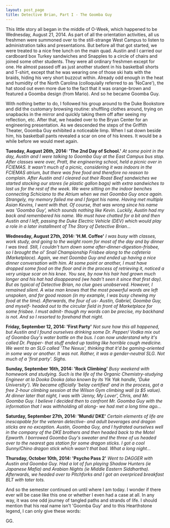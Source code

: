 ```yaml
---
layout: post_page
title: Detective Brian, Part I - The Goomba Guy
---
```


This little story all began in the middle of O-Week, which happened to be Wednesday, August 21, 2014. As part of all the orientation activities, all us freshmen were summoned over to the still-strange West Campus to listen to administration talks and presentations. But before all that got started, we were treated to a nice free lunch on the main quad. Austin and I carried our cardboard box Turkey sandwiches and Snapples to a circle of chairs and joined some other students. They were all ordinary freshmen except for one. He almost passed off as just another student in his basketball shorts and T-shirt, except that he was wearing one of those ski hats with the braids, hiding his very short buzzcut within. Already odd enough in the heat and humidity of the North Carolina (colloquially referred to as 'NoCare'), the hat stood out even more due to the fact that it was orange-brown and featured a Goomba design (from Mario). And so he became Goomba Guy.

With nothing better to do, I followed his group around to the Duke Bookstore and did the customary browsing routine: shuffling clothes around, trying on snapbacks in the mirror and quickly taking them off after seeing my reflection, etc. After that, we headed over to the Bryan Center for an engineering presentation. As we descended the steps of the Griffith Theater, Goomba Guy exhibited a noticeable limp. When I sat down beside him,  his basketball pants revealed a scar on one of his knees. It would be a while before we would meet again. 

**Tuesday, August 26th, 2014: 'The 2nd Day of School.'** *At some point in the day, Austin and I were talking to Goomba Guy at the East Campus bus stop. After classes were over, Pratt, the engineering school, held a picnic over in FCIEMAS. It wasn't much of a picnic, considering it was indoors in the FCIEMAS atrium, but there was free food and therefore no reason to complain. After Austin and I cleared out their Roast Beef sandwiches we started stocking our stores (ie plastic gallon bags) with extra sandwiches to last us for the rest of the week. We were sitting on the indoor benches connecting Schiciano to the Atrium when we met Goomba Guy once again. Strangely, my memory failed me and I forgot his name. Having met multiple Asian Kevins, I went with that. Of course, that was wrong since his name was 'Goomba Guy', which sounds nothing like Kevin. Luckily, Austin had my back and remembered his name. We must have chatted for a bit and then Austin and I left, passing the Duke Electric Vehicle (DEV) which would play a role in a later installment of The Story of Detective Brian...*

**Wednesday, August 27th, 2014: 'H.M. Coffee'**
*I was busy with classes, work study, and going to the weight room for most of the day and by dinner I was tired. Still, I couldn't turn down some after-dinner-digestion-frisbee, so I brought the ol' Snail Championship Frisbee along to the cafeteria (Marketplace). Again, we met Goomba Guy and ended up having a nice dinner conversation with him. At some point or another, I must have dropped some food on the floor and in the process of retrieving it, noticed a very unique scar on his knee. You see, by now his hair had grown much longer and his hat had disappeared (we hadn't seen it since that first day). But as typical of Detective Brian, no clue goes unobserved. However, I remained silent. A wise man knows that the most powerful words are left unspoken, and for good reason (in my example, I was busy chewing my food at the time). Afterwards, the four of us- Austin, Gabriel, Goomba Guy, and myself- headed out to the circular field in front of Marketplace for some frisbee. I must admit- though my words can be precise, my backhand is not. And so I resorted to forehand that night.*

**Friday, September 12, 2014: 'First Party'**
*Not sure how this all happened, but Austin and I found ourselves drinking some Dr. Pepper/ Vodka mix out of Goomba Guy's water bottle on the bus. I can now understand why it's called Dr. Pepper- that stuff ended up tasting like horrible cough medicine. We went to an SLG called 'The Nexus', thinking that it'd be gaming-oriented in some way or another. It was not. Rather, it was a gender-neutral SLG. Not much of a 'first party'. Sighs.*

**Sunday, September 16th, 2014: 'Rock Climbing'**
*Busy weekend with homework and studying. Such is the life of the Organic Chemistry-studying Engineer at la Dooka Dooka (also known by its Yik Yak handle, 'Duke University'). We became officially 'belay certified' and in the process, got a free 2-hour climbing session at the Wilson Gym climbing wall (a $5 value). At dinner later that night, I was with 'Jenny, My Lover', Chris, and Mr. Goomba Guy. I believe I decided then to confront Mr. Goomba Guy with the information that I was withholding all along- we had met a long time ago...*

**Saturday, September 27th, 2014: 'Mundi/ DKE'**
*Certain elements of life are inescapable for the veteran detective- and adult beverages and dragon sticks are no exception. Austin, Goomba Guy, and I hydrated ourselves well in the company of the DKE brothers and then headed back to the Motel Epworth. I borrowed Goomba Guy's sweater and the three of us headed over to the nearest gas station for some dragon sticks. I got a cool Sunny/Chino dragon stick which wasn't that bad. What a long night...*

**Thursday, October 10th, 2014: 'Psycho Pass 2'**
*Went to DAGGER with Austin and Goomba Guy. Had a lot of fun playing Shadow Hunters (ie Japanese Mafia) and Arabian Nights (ie Middle Eastern Siddhartha). Afterwards, we headed over to Pitchforks and I got an overpriced breakfast BLT with tater tots.*

And so the semester continued on until where I am today. I wonder if there ever will be case like this one or whether I even had a case at all. In any way, it was one odd journey of tangled paths and strands of life. I should mention that his real name isn't 'Goomba Guy' and to this Hearthstone legend, I can only give these words:

GG.

 